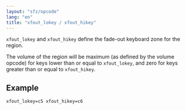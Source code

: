 ```yaml
---
layout: "sfz/opcode"
lang: "en"
title: "xfout_lokey / xfout_hikey"
---
```

`xfout_lokey` and `xfout_hikey` define the fade-out keyboard zone for the region.

The volume of the region will be maximum (as defined by the volume opcode) for
keys lower than or equal to `xfout_lokey`,
and zero for keys greater than or equal to `xfout_hikey`.

## Example

```
xfout_lokey=c5 xfout_hikey=c6
```

